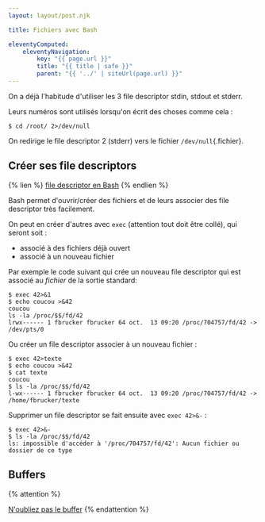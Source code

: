 ```yaml
---
layout: layout/post.njk

title: Fichiers avec Bash

eleventyComputed:
    eleventyNavigation:
        key: "{{ page.url }}"
        title: "{{ title | safe }}"
        parent: "{{ '../' | siteUrl(page.url) }}"
---
```


On a déjà l'habitude d'utiliser les 3 file descriptor stdin, stdout et stderr.

Leurs numéros sont utilisés lorsqu'on écrit des choses comme cela :

```shell
$ cd /root/ 2>/dev/null
```

On redirige le file descriptor 2 (stderr) vers le fichier `/dev/null`{.fichier}.

## Créer ses file descriptors

{% lien %}
[file descriptor en Bash](https://www.youtube.com/watch?v=FuiLk7uH9Jw)
{% endlien %}

Bash permet d'ouvrir/créer des fichiers et de leurs associer des file descriptor très facilement.

On peut en créer d'autres avec `exec` (attention tout doit être collé), qui seront soit :

- associé à des fichiers déjà ouvert
- associé à un nouveau fichier

Par exemple le code suivant qui crée un nouveau file descriptor qui est associé au *fichier* de la sortie standard:

```shell
$ exec 42>&1
$ echo coucou >&42
coucou
ls -la /proc/$$/fd/42
lrwx------ 1 fbrucker fbrucker 64 oct.  13 09:20 /proc/704757/fd/42 -> /dev/pts/0

```

Ou créer un file descriptor associer à un nouveau fichier  :

```shell
$ exec 42>texte
$ echo coucou >&42
$ cat texte 
coucou
$ ls -la /proc/$$/fd/42
l-wx------ 1 fbrucker fbrucker 64 oct.  13 09:20 /proc/704757/fd/42 -> /home/fbrucker/texte

```

Supprimer un file descriptor se fait ensuite avec `exec 42>&-` :

```shell
$ exec 42>&-
$ ls -la /proc/$$/fd/42
ls: impossible d'accéder à '/proc/704757/fd/42': Aucun fichier ou dossier de ce type
```

## Buffers

{% attention %}

[N'oubliez pas le buffer](https://eklitzke.org/stdout-buffering)
{% endattention %}
